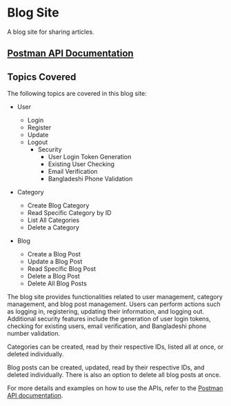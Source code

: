# Blog Site

A blog site for sharing articles.

## [Postman API Documentation](https://documenter.getpostman.com/view/12434516/2s93m7WguE)

## Topics Covered

The following topics are covered in this blog site:

- User
  - Login
  - Register
  - Update
  - Logout
    - Security
      - User Login Token Generation
      - Existing User Checking
      - Email Verification
      - Bangladeshi Phone Validation

- Category
  - Create Blog Category
  - Read Specific Category by ID
  - List All Categories
  - Delete a Category

- Blog
  - Create a Blog Post
  - Update a Blog Post
  - Read Specific Blog Post
  - Delete a Blog Post
  - Delete All Blog Posts

The blog site provides functionalities related to user management, category management, and blog post management. Users can perform actions such as logging in, registering, updating their information, and logging out. Additional security features include the generation of user login tokens, checking for existing users, email verification, and Bangladeshi phone number validation.

Categories can be created, read by their respective IDs, listed all at once, or deleted individually.

Blog posts can be created, updated, read by their respective IDs, and deleted individually. There is also an option to delete all blog posts at once.

For more details and examples on how to use the APIs, refer to the [Postman API documentation](https://documenter.getpostman.com/view/12434516/2s93m7WguE).